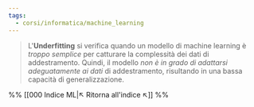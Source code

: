 ```yaml
---
tags:
  - corsi/informatica/machine_learning
---
```

>L'**Underfitting** si verifica quando un modello di machine learning è *troppo semplice* per catturare la complessità dei dati di addestramento. Quindi, il modello *non è in grado di adattarsi adeguatamente ai dati* di addestramento, risultando in una bassa capacità di generalizzazione.

%%
[[000 Indice ML|↖ Ritorna all'indice ↖]]
%%